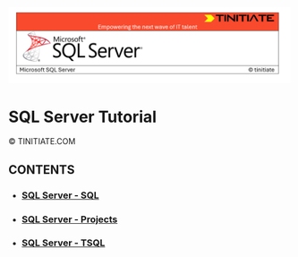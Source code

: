 ![SQL Server Tinitiate Image](sqlserver-sql/sqlserver.png)

# SQL Server Tutorial
&copy; TINITIATE.COM

## CONTENTS
* ### [SQL Server - SQL](sqlserver-sql/README.md)
* ### [SQL Server - Projects](sqlserver-projects/README.md)
* ### [SQL Server - TSQL](sqlserver-tsql/README.md)